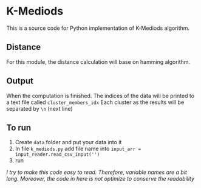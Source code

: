 # K-Mediods

This is a source code for Python implementation of K-Mediods algorithm.

## Distance
For this module, the distance calculation will base on hamming algorithm.

## Output
When the computation is finished. The indices of the data will be printed to a text file called `cluster_members_idx`
Each cluster as the results will be separated by `\n` (next line)

## To run
1) Create `data` folder and put your data into it
2) In file `k_mediods.py` add file name into `input_arr = input_reader.read_csv_input('')`
3) run

*I try to make this code easy to read. Therefore, variable names are a bit long. Moreover, the code in here is not optimize to conserve the readability*